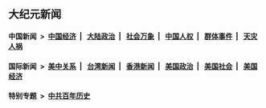 ## 大纪元新闻

#### 中国新闻 &nbsp;>&nbsp; [中国经济](indexes/ncid283/README.md?12240845) &nbsp;| &nbsp; [大陆政治](indexes/ncid277/README.md?12240845) &nbsp;| &nbsp; [社会万象](indexes/ncid282/README.md?12240845) &nbsp;| &nbsp; [中国人权](indexes/ncid278/README.md?12240845) &nbsp;| &nbsp; [群体事件](indexes/ncid279/README.md?12240845) &nbsp;| &nbsp; [天灾人祸](indexes/ncid280/README.md?12240845)

#### 国际新闻 &nbsp;>&nbsp; [美中关系](indexes/nf1412576/README.md?12240845) &nbsp;| &nbsp; [台湾新闻](indexes/ncid1349361/README.md?12240845) &nbsp;| &nbsp; [香港新闻](indexes/ncid1349362/README.md?12240845) &nbsp;| &nbsp; [美国政治](indexes/ncid1078159/README.md?12240845) &nbsp;| &nbsp; [美国社会](indexes/ncid1078160/README.md?12240845) &nbsp;| &nbsp; [美国经济](indexes/ncid1078158/README.md?12240845)

#### 特别专题 &nbsp;>&nbsp; [中共百年历史](https://github.com/epoch-news/epoch-special/blob/master/README.md?12240845)  
